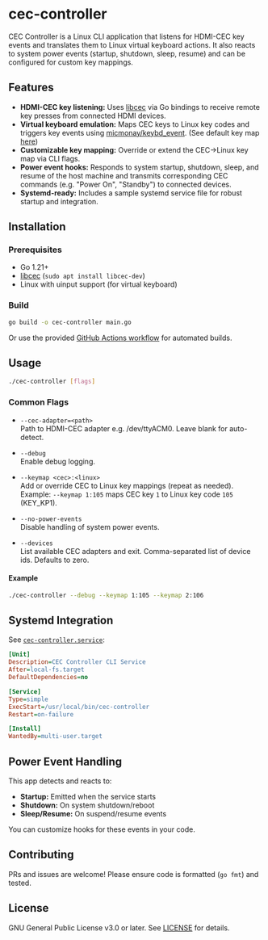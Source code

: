# cec-controller

CEC Controller is a Linux CLI application that listens for HDMI-CEC key events and translates them to Linux virtual
keyboard actions. It also reacts to system power events (startup, shutdown, sleep, resume) and can be configured for
custom key mappings.

## Features

- **HDMI-CEC key listening:** Uses [libcec](https://libcec.pulse-eight.com/) via Go bindings to receive remote key
  presses from connected HDMI devices.
- **Virtual keyboard emulation:** Maps CEC keys to Linux key codes and triggers key events
  using [micmonay/keybd_event](https://github.com/micmonay/keybd_event). (See default key map [here](keymap.go))
- **Customizable key mapping:** Override or extend the CEC→Linux key map via CLI flags.
- **Power event hooks:** Responds to system startup, shutdown, sleep, and resume of the host machine and transmits
  corresponding CEC commands (e.g. "Power On", "Standby") to connected devices.
- **Systemd-ready:** Includes a sample systemd service file for robust startup and integration.

## Installation

### Prerequisites

- Go 1.21+
- [libcec](https://libcec.pulse-eight.com/) (`sudo apt install libcec-dev`)
- Linux with uinput support (for virtual keyboard)

### Build

```sh
go build -o cec-controller main.go
```

Or use the provided [GitHub Actions workflow](.github/workflows/release.yml) for automated builds.

## Usage

```sh
./cec-controller [flags]
```

### Common Flags

- `--cec-adapter=<path>`  
  Path to HDMI-CEC adapter e.g. /dev/ttyACM0. Leave blank for auto-detect.

- `--debug`  
  Enable debug logging.

- `--keymap <cec>:<linux>`  
  Add or override CEC to Linux key mappings (repeat as needed). Example: `--keymap 1:105` maps CEC key `1` to Linux key
  code `105` (KEY_KP1).

- `--no-power-events`  
  Disable handling of system power events.

- `--devices`  
  List available CEC adapters and exit. Comma-separated list of device ids. Defaults to zero.

#### Example

```sh
./cec-controller --debug --keymap 1:105 --keymap 2:106
```

## Systemd Integration

See [`cec-controller.service`](cec-controller.service):

```ini
[Unit]
Description=CEC Controller CLI Service
After=local-fs.target
DefaultDependencies=no

[Service]
Type=simple
ExecStart=/usr/local/bin/cec-controller
Restart=on-failure

[Install]
WantedBy=multi-user.target
```

## Power Event Handling

This app detects and reacts to:

- **Startup:** Emitted when the service starts
- **Shutdown:** On system shutdown/reboot
- **Sleep/Resume:** On suspend/resume events

You can customize hooks for these events in your code.

## Contributing

PRs and issues are welcome! Please ensure code is formatted (`go fmt`) and tested.

## License

GNU General Public License v3.0 or later. See [LICENSE](LICENSE) for details.